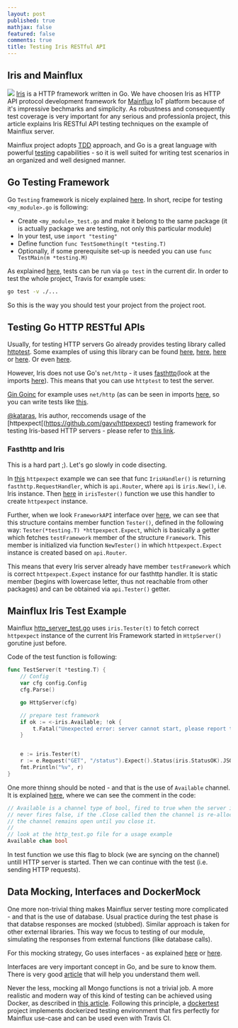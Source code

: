 ```yaml
---
layout: post
published: true
mathjax: false
featured: false
comments: true
title: Testing Iris RESTful API
---
```

## Iris and Mainflux
![](https://hd.unsplash.com/photo-1466027397211-20d0f2449a3f)
[Iris](https://github.com/kataras/iris) is a HTTP framework written in Go. We have choosen Iris as HTTP API protocol development framework for [Mainflux](https://github.com/Mainflux/mainflux) IoT platform because of it's impressive bechmarks and simplicity. As robustness and consequently test coverage is very important for any serious and professionla project, this article explains Iris RESTful API testing techniques on the example of Mainflux server.


Mainflux project adopts [TDD](https://en.wikipedia.org/wiki/Test-driven_development) approach, and Go is a great language with powerful [testing](https://golang.org/pkg/testing/) capabilities - so it is well suited for writing test scenarios in an organized and well designed manner.

## Go Testing Framework
Go `Testing` framework is nicely explained [here](https://golang.org/doc/code.html#Testing).
In short, recipe for testing `<my_module>.go` is following:

- Create `<my_module>_test.go` and make it belong to the same package (it is actually package we are testing, not only this particular module)
- In your test, use `import "testing"`
- Define function `func TestSomething(t *testing.T)`
- Optionally, if some prerequisite set-up is needed you can use `func TestMain(m *testing.M)`

As explained [here](https://blog.golang.org/examples), tests can be run via `go test` in the current dir. In order to test the whole project, Travis for example uses:

```bash
go test -v ./...
```

So this is the way you should test your project from the project root.

## Testing Go HTTP RESTful APIs
Usually, for testing HTTP servers Go already provides testing library called [httptest](https://golang.org/pkg/net/http/httptest/). Some examples of using this library can be found [here](https://gist.github.com/cespare/4992458), [here](http://www.markjberger.com/testing-web-apps-in-golang/), [here](https://groups.google.com/forum/#!topic/golang-nuts/GWYSt70uvlQ) or [here](https://blog.pivotal.io/labs/labs/a-rubyist-leaning-go-testing-http-handlers). Or even [here](https://elithrar.github.io/article/testing-http-handlers-go/).

However, Iris does not use Go's `net/http` - it uses [fasthttp](https://github.com/valyala/fasthttp)(look at the imports [here](https://github.com/kataras/iris/blob/master/http.go)). This means that you can use `httptest` to test the server.

[Gin Goinc](https://github.com/gin-gonic/gin) for example uses `net/http` (as can be seen in imports [here](https://github.com/gin-gonic/gin/blob/develop/gin.go), so you can write tests like [this](https://github.com/gin-gonic/gin/issues/549#issuecomment-203419679).

[@kataras](https://github.com/kataras), Iris author, reccomends usage of the [httpexpect[(https://github.com/gavv/httpexpect) testing framework for testing Iris-based HTTP servers - please refer to [this link](https://github.com/kataras/iris#testing).

### Fasthttp and Iris
This is a hard part ;). Let's go slowly in code disecting.

In [this](https://github.com/gavv/httpexpect/blob/master/example/iris.go) `httpexpect` example we can see that func `IrisHandler()` is returning `fasthttp.RequestHandler`, which is `api.Router`, where `api` is `iris.New()`, i.e. Iris instance. Then [here](https://github.com/gavv/httpexpect/blob/master/example/iris_test.go) in `irisTester()` function we use this handler to create `httpexpect` instance.

Further, when we look `FrameworkAPI` interface over [here](https://github.com/kataras/iris/blob/master/iris.go), we can see that this structure contains member function `Tester()`, defined in the following way: `Tester(*testing.T) *httpexpect.Expect`, which is basically a getter which fetches `testFramework` member of the structure `Framework`. This member is initialized via function `NewTester()` in which `httpexpect.Expect` instance is created based on `api.Router`.

This means that every Iris server already have member `testFramework` which is correct `httpexpect.Expect` instance for our fasthttp handler. It is static member (begins with lowercase letter, thus not reachable from other packages) and can be obtained via `api.Tester()` getter.

## Mainflux Iris Test Example
Mainflux [http_server_test.go](https://github.com/Mainflux/mainflux/blob/master/servers/http_server_test.go) uses `iris.Tester(t)` to fetch correct `httpexpect` instance of the current Iris Framework started in `HttpServer()` gorutine just before.

Code of the test function is following:

```go
func TestServer(t *testing.T) {
	// Config
	var cfg config.Config
	cfg.Parse()

	go HttpServer(cfg)

	// prepare test framework
	if ok := <-iris.Available; !ok {
		t.Fatal("Unexpected error: server cannot start, please report this as bug!!")
	}


	e := iris.Tester(t)
	r := e.Request("GET", "/status").Expect().Status(iris.StatusOK).JSON()
	fmt.Println("%v", r)
}
```

One more thinng should be noted - and that is the use of `Available` channel. It is explained [here](https://github.com/kataras/iris/blob/master/iris.go), where we can see the comment in the code:

```go
// Available is a channel type of bool, fired to true when the server is opened and all plugins ran
// never fires false, if the .Close called then the channel is re-allocating.
// the channel remains open until you close it.
//
// look at the http_test.go file for a usage example
Available chan bool
```

In test function we use this flag to block (we are syncing on the channel) untill HTTP server is started. Then we can continue with the test (i.e. sending HTTP requests).


## Data Mocking, Interfaces and DockerMock
One more non-trivial thing makes Mainflux server testing more complicated - and that is the use of database. Usual practice during the test phase is that databse responses are mocked (stubbed). Similar approach is taken for other external libraries. This way we focus to testing of our module, simulating the responses from external functions (like database calls).

For this mocking strategy, Go uses interfaces - as explained [here](http://relistan.com/writing-testable-apps-in-go/) or [here](https://medium.com/@matryer/5-simple-tips-and-tricks-for-writing-unit-tests-in-golang-619653f90742#.b05i7m1om).

Interfaces are very important concept in Go, and be sure to know them. There is very good [article](http://jordanorelli.com/post/32665860244/how-to-use-interfaces-in-go) that will help you understand them well.

Never the less, mocking all Mongo functions is not a trivial job. A more realistic and modern way of this kind of testing can be achieved using Docker, as described in [this article](http://developers.almamedia.fi/painless-mongodb-testing-with-docker-and-golang/). Following this principle, a [dockertest](https://github.com/ory-am/dockertest) project implements dockerized testing environment that firs perfectly for Mainflux use-case and can be used even with Travis CI.




